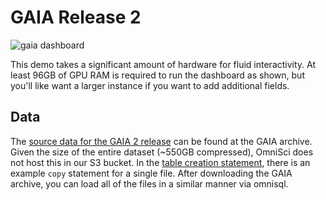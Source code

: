 # GAIA Release 2

![gaia dashboard](https://github.com/omnisci/community_datasets/blob/gaia/gaia/dashboard_img/gaia.png)

This demo takes a significant amount of hardware for fluid interactivity. At least 96GB of GPU RAM is required to run the dashboard as shown, but you'll like want a larger instance if you want to add additional fields.

## Data

The [source data for the GAIA 2 release](http://cdn.gea.esac.esa.int/Gaia/gdr2/gaia_source/csv/) can be found at the GAIA archive. Given the size of the entire dataset (~550GB compressed), OmniSci does not host this in our S3 bucket. In the [table creation statement](https://github.com/omnisci/community_datasets/blob/gaia/gaia/omnisci_ddl/gaia.sql), there is an example `copy` statement for a single file. After downloading the GAIA archive, you can load all of the files in a similar manner via omnisql.
